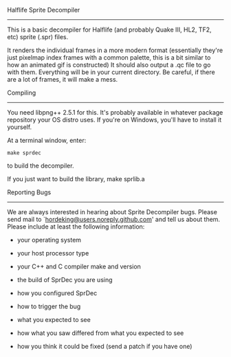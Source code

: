 Halflife Sprite Decompiler
*****
This is a basic decompiler for Halflife (and probably Quake III, HL2, TF2, etc) sprite (.spr) files.

It renders the individual frames in a more modern format (essentially they're just pixelmap index frames with a common palette, this is a bit similar to how an animated gif is constructed)
It should also output a .qc file to go with them. Everything will be in your current directory. Be careful, if there are a lot of frames, it will make a mess.

Compiling
*********

You need libpng++ 2.5.1 for this. It's probably available in whatever package repository your OS distro uses. If you're on Windows, you'll have to install it yourself.

At a terminal window, enter:

	make sprdec

to build the decompiler.

If you just want to build the library, make sprlib.a


Reporting Bugs
**************

   We are always interested in hearing about Sprite Decompiler bugs.  Please send mail to `hordeking@users.noreply.github.com' and tell us about them.  Please include at least the following information:

   * your operating system

   * your host processor type

   * your C++ and C compiler make and version

   * the build of SprDec you are using

   * how you configured SprDec

   * how to trigger the bug

   * what you expected to see

   * how what you saw differed from what you expected to see

   * how you think it could be fixed (send a patch if you have one)

